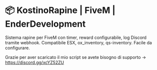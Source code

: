 # 📦 KostinoRapine | FiveM | EnderDevelopment

Sistema rapine per FiveM con timer, reward configurabile, log Discord tramite webhook. Compatibile ESX, ox_inventory, qs-inventory. Facile da configurare.


Grazie per aver scaricato il mio script 
se avete bisogno di supporto -> https://discord.gg/xcYZ52ZU
